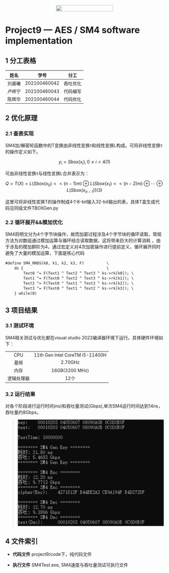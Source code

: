 <div align="center">
<img src=https://img1.baidu.com/it/u=3783559290,1144114418&fm=253&fmt=auto&app=138&f=JPEG width=60% height="60%"/>
</div>

# Project9 — AES / SM4 software implementation

<!-- ********************* Chapter1 ********************* -->

## 1 分工表格
<center>

| 姓名  |      学号      | 分工 |
|:---:|:------------:|----|
| 刘晨曦 | 202100460042 | 吞吐优化 |
| 卢梓宁 | 202100460043 | 代码编写 |
| 陈辉华 | 202100460044 | 代码优化 |

</center>


<!-- ********************* Chapter2 ********************* -->

## 2 优化原理

### 2.1 查表实现

SM4加/解密轮函数中的T变换由非线性变换τ和线性变换L构成。可将非线性变换τ的操作定义如下。

$$y_i = Sbox(x_i) , 0 \leq i < 4   (1)$$

可由非线性变换τ与线性变换L合并表示为：

$$Q = T(X) =L(Sbox(x_0) << (n-1)m) \oplus L(Sbox(x_1) << (n-2)m) \oplus \cdots \oplus L(Sbox(x_{n-1}))(3)$$

这里可将非线性变换T的操作制成4个8-bit输入32-bit输出的表，具体T盒生成代码见同级文件TBOXGen.py

### 2.2 循环展开&&模加优化

SM4将明文分为4个字节块操作，故而加密过程涉及4个字节块的循环读取，常规方法为对数组通过模加运算与循环结合读取数据，这将带来巨大的计算消耗
，由于涉及的模加群阶为4，通过宏定义对4次加密操作进行提前定义，循环展开同时避免了大量的模加运算，下面是核心代码

```
#define SM4_RNDS(k0, k1, k2, k3, F)          \
    do {                                     \
        Text0 ^= F(Text1 ^ Text2 ^ Text3 ^ ks->rk[k0]); \
        Text1 ^= F(Text0 ^ Text2 ^ Text3 ^ ks->rk[k1]); \
        Text2 ^= F(Text0 ^ Text1 ^ Text3 ^ ks->rk[k2]); \
        Text3 ^= F(Text0 ^ Text1 ^ Text2 ^ ks->rk[k3]); \
    } while(0)
```

<!-- ********************* Chapter3 ********************* -->

## 3 项目结果

### 3.1 测试环境
SM4相关测试与优化都在visual studio 2022编译器环境下运行。具体硬件环境如下：

<center>

|  |        |
|:---:|:-----:|
| CPU | 11th Gen Intel CoreTM i5-11400H |
| 基频 | 2.70GHz |
| 内存 | 16GB(3200 MHz) |
| 逻辑处理器 | 12个 |

</center>

### 3.2 运行结果
对各个阶段进行运行时间(ns)和吞吐量测试(Gbps),单次SM4运行时间达到14ns，吞吐量约8Gbps。
> ![test](test.jpg "test")  
> <!-- 与md文件同一目录下的foldername文件夹，里的1.png图片 -->

## 4 文件索引

+ **代码文件**  project9/code下，纯代码文件

+ **执行文件**	SM4Test.exe, SM4速度与吞吐量测试可执行文件
